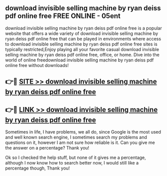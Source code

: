 ## download invisible selling machine by ryan deiss pdf online free FREE ONLINE - 05ent

download invisible selling machine by ryan deiss pdf online free is a popular website that offers a wide variety of download invisible selling machine by ryan deiss pdf online free that can be played in environments where access to download invisible selling machine by ryan deiss pdf online free sites is typically restricted,Enjoy playing all your favorite casual download invisible selling machine by ryan deiss pdf online free, office, or home. Dive into the world of online freedownload invisible selling machine by ryan deiss pdf online free without downloads!

## 👉🔴 [SITE >> download invisible selling machine by ryan deiss pdf online free](http://news.freeplayer.one?title=download_invisible_selling_machine_by_ryan_deiss_pdf_online_free&ref=FRRE)

## 👉🔴 [LINK >> download invisible selling machine by ryan deiss pdf online free](http://news.freeplayer.one?title=download_invisible_selling_machine_by_ryan_deiss_pdf_online_free&ref=FREE)

Sometimes in life, I have problems, we all do, since Google is the most used and well known search engine, I sometimes search my problems and questions on it, however I am not sure how reliable is it. Can you give me the answer on a percentage? Thank you!

Ok so I checked the help stuff, but none of it gives me a percentage, although I now know how to search better now, I would still like a percentage though, Thank you!